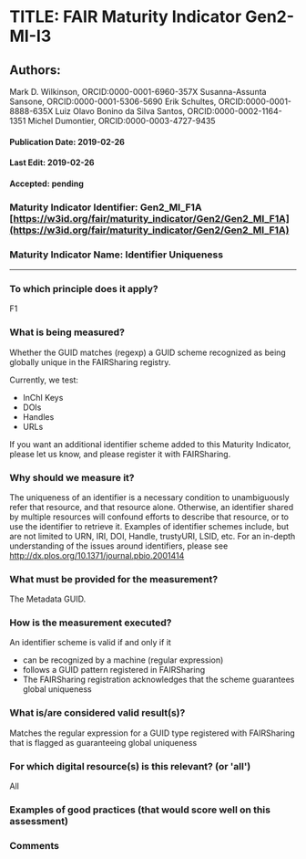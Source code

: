 # TITLE:  FAIR Maturity Indicator Gen2-MI-I3

## Authors: 
Mark D. Wilkinson, ORCID:0000-0001-6960-357X
Susanna-Assunta Sansone, ORCID:0000-0001-5306-5690
Erik Schultes, ORCID:0000-0001-8888-635X
Luiz Olavo Bonino da Silva Santos, ORCID:0000-0002-1164-1351
Michel Dumontier, ORCID:0000-0003-4727-9435

#### Publication Date: 2019-02-26
#### Last Edit: 2019-02-26
#### Accepted: pending



### Maturity Indicator Identifier: Gen2_MI_F1A [https://w3id.org/fair/maturity_indicator/Gen2/Gen2_MI_F1A](https://w3id.org/fair/maturity_indicator/Gen2/Gen2_MI_F1A)

### Maturity Indicator Name:   Identifier Uniqueness

----

### To which principle does it apply?  
F1

### What is being measured?
Whether the GUID matches (regexp) a GUID scheme recognized as being globally unique in the FAIRSharing registry.

Currently, we test:
 * InChI Keys
 * DOIs
 * Handles
 * URLs

If you want an additional identifier scheme added to this Maturity Indicator, please let us know, and please register it with FAIRSharing.


### Why should we measure it?
The uniqueness of an identifier is a necessary condition to unambiguously refer that resource, and that resource alone. Otherwise, an identifier shared by multiple resources will confound efforts to describe that resource, or to use the identifier to retrieve it. Examples of identifier schemes include, but are not limited to URN, IRI, DOI, Handle, trustyURI, LSID, etc. For an in-depth understanding of the issues around identifiers, please see http://dx.plos.org/10.1371/journal.pbio.2001414

### What must be provided for the measurement?
The Metadata GUID.


### How is the measurement executed?
An identifier scheme is valid if and only if it
 * can be recognized by a machine (regular expression)
 * follows a GUID pattern registered in FAIRSharing
 * The FAIRSharing registration acknowledges that the scheme guarantees global uniqueness


### What is/are considered valid result(s)?
Matches the regular expression for a GUID type registered with FAIRSharing that is flagged as guaranteeing global uniqueness

### For which digital resource(s) is this relevant? (or 'all')
All

### Examples of good practices (that would score well on this assessment)


### Comments
